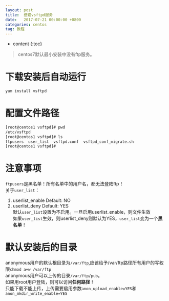 ```yaml
---
layout: post
title:  搭建vsftpd服务
date:   2017-07-21 00:00:00 +0800
categories: centos
tag: 教程
---
```


* content
{:toc}


> centos7默认最小安装中没有ftp服务。

下载安装后自动运行
===
```bash
yum install vsftpd
```

配置文件路径
===
```bash
[root@centos1 vsftpd]# pwd
/etc/vsftpd
[root@centos1 vsftpd]# ls
ftpusers  user_list  vsftpd.conf  vsftpd_conf_migrate.sh
[root@centos1 vsftpd]#
```

注意事项
===
`ftpusers`是黑名单！所有名单中的用户名，都无法登陆ftp！  
关于`user_list`：  
1. userlist_enable Default: NO
2. userlist_deny   Default: YES  
默认`user_list`设置为不启用。一旦启用userlist_enable，则文件生效  
如果`user_list`生效，则userlist_deny则默认为YES，`user_list`变为一个**黑名单**！

默认安装后的目录
===
anonymous用户的默认根目录为`/var/ftp`,应该给予/var/ftp路径所有用户的写权限`chmod a+w /var/ftp`  
anonymous用户可以上传的目录`/var/ftp/pub`。  
如果用root用户登陆，则可以访问**任何路径**！  
只能下载不能上传，上传需要启用参数`anon_upload_enable=YES`和`anon_mkdir_write_enable=YES`  